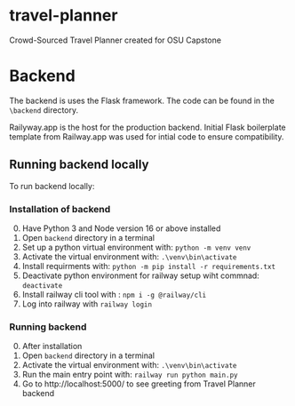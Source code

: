 # travel-planner
Crowd-Sourced Travel Planner created for OSU Capstone

# Backend

The backend is uses the Flask framework. The code can be found in the `\backend` directory.

Railyway.app is the host for the production backend. Initial Flask boilerplate template from Railway.app was used for intial code to ensure compatibility. 

## Running backend locally


To run backend locally:
### Installation of backend
0. Have Python 3 and Node version 16 or above installed
1. Open `backend` directory in a terminal
2. Set up a python virtual environment with: `python -m venv venv`
3. Activate the virtual environment with: `.\venv\bin\activate`
4. Install requirments with: `python -m pip install -r requirements.txt`
5. Deactivate python environment for railway setup wiht commnad: `deactivate`
6. Install railway cli tool with : `npm i -g @railway/cli`
7. Log into railway with `railway login`

### Running backend
0. After installation
1. Open `backend` directory in a terminal
2. Activate the virtual environment with: `.\venv\bin\activate`
3. Run the main entry point with: `railway run python main.py`
4. Go to http://localhost:5000/ to see greeting from Travel Planner backend

